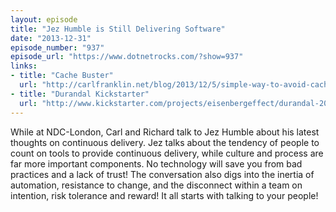 ```yaml
---
layout: episode
title: "Jez Humble is Still Delivering Software"
date: "2013-12-31"
episode_number: "937"
episode_url: "https://www.dotnetrocks.com/?show=937"
links:
- title: "Cache Buster"
  url: "http://carlfranklin.net/blog/2013/12/5/simple-way-to-avoid-caching-in-javascript.html"
- title: "Durandal Kickstarter"
  url: "http://www.kickstarter.com/projects/eisenbergeffect/durandal-2014"
---
```


While at NDC-London, Carl and Richard talk to Jez Humble about his latest thoughts on continuous delivery. Jez talks about the tendency of people to count on tools to provide continuous delivery, while culture and process are far more important components. No technology will save you from bad practices and a lack of trust! The conversation also digs into the inertia of automation, resistance to change, and the disconnect within a team on intention, risk tolerance and reward! It all starts with talking to your people!
